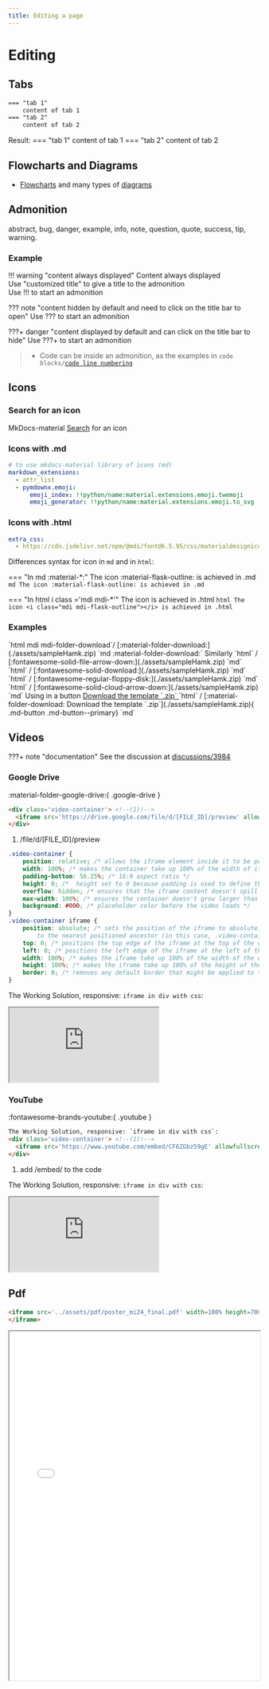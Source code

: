```yaml
---
title: Editing a page
---
```

# Editing

## Tabs
```md title="code"
=== "tab 1"
    content of tab 1
=== "tab 2"
    content of tab 2
```
Result:
=== "tab 1"
    content of tab 1
=== "tab 2"
    content of tab 2

## Flowcharts and Diagrams
- <a href='https://squidfunk.github.io/mkdocs-material/reference/diagrams/#using-flowcharts' target='_blank'>Flowcharts</a> and many types of <a href='https://squidfunk.github.io/mkdocs-material/reference/diagrams/#using-sequence-diagrams' target='_blank'>diagrams</a>  

## Admonition
abstract, bug, danger, example, info, note, question, quote, success, tip, warning.
### Example
!!! warning "content always displayed"
    Content always displayed  
    Use "customized title" to give a title to the admonition  
    Use !!! to start an admonition

??? note "content hidden by default and need to click on the title bar to open"
    Use ??? to start an admonition

???+ danger "content displayed by default and can click  on the title bar to hide"
    Use ???+ to start an admonition

  > - Code can be inside an admonition, as the examples in `code blocks/`<a href='../codeBlocks/#code-line-numbering'>`code line numbering`</a>


## Icons
### Search for an icon
MkDocs-material <a href='https://squidfunk.github.io/mkdocs-material/reference/icons-emojis/' target='_blank'>Search</a> for an icon

### Icons with .md
```yaml title="mkdocs.yml"
# to use mkdocs-material library of icons (md)
markdown_extensions:
  - attr_list
  - pymdownx.emoji:
      emoji_index: !!python/name:material.extensions.emoji.twemoji
      emoji_generator: !!python/name:material.extensions.emoji.to_svg
```

### Icons with .html

```yaml title="mkdocs.yml"
extra_css:
  - https://cdn.jsdelivr.net/npm/@mdi/font@6.5.95/css/materialdesignicons.min.css
```

Differences syntax for icon in `md` and in `html`:

=== "In md :material-*:"
    The icon :material-flask-outline: is achieved in .md
    ```md
    The icon :material-flask-outline: is achieved in .md
    ```

=== "In html i class ='mdi mdi-*'"
    The icon <i class="mdi mdi-flask-outline"></i> is achieved in .html
    ```html
    The icon <i class="mdi mdi-flask-outline"></i> is achieved in .html
    ```
### Examples
<a href='./assets/sampleHamk.zip' download>
  <i class="mdi mdi-folder-download"></i>
</a> `html mdi mdi-folder-download`/
[:material-folder-download:](./assets/sampleHamk.zip) `md :material-folder-download:`  
Similarly  
<a href='./assets/sampleHamk.zip' download>
  <i class='fa-solid fa-file-arrow-down'></i>
</a> `html` / [:fontawesome-solid-file-arrow-down:](./assets/sampleHamk.zip) `md`  
<a href='./assets/sampleHamk.zip' download>
  <i class='fa-solid fa-download'></i>
</a> `html` / [:fontawesome-solid-download:](./assets/sampleHamk.zip) `md`  
<a href='./assets/sampleHamk.zip' download>
  <i class='fa-regular fa-floppy-disk'></i>
</a> `html` / [:fontawesome-regular-floppy-disk:](./assets/sampleHamk.zip) `md`  
<a href='./assets/sampleHamk.zip' download>
  <i class='fa-solid fa-cloud-arrow-down'></i>
</a> `html` / [:fontawesome-solid-cloud-arrow-down:](./assets/sampleHamk.zip) `md`   
Using in a button  
<a href='./assets/sampleHamk.zip' download class="md-button md-button--primary">
  <i class="mdi mdi-folder-download"></i> Download the template `.zip`
</a> `html` / 
[:material-folder-download: Download the template `.zip`](./assets/sampleHamk.zip){ .md-button .md-button--primary} `md`

## Videos  
???+ note "documentation"
    See the discussion at <a href='https://github.com/squidfunk/mkdocs-material/discussions/3984' target='_blank'>discussions/3984</a>  
### Google Drive
:material-folder-google-drive:{ .google-drive }  
```html title="In the .md file, attn to the src syntax ending 'preview' for googledrive"
<div class='video-container'> <!--(1)!-->
  <iframe src='https://drive.google.com/file/d/[FILE_ID]/preview' allowfullscreen></iframe>
</div>
```

1. /file/d/[FILE_ID]/preview

```css title="css for the video frame"
.video-container {
    position: relative; /* allows the iframe element inside it to be positioned relative to this container. */
    width: 100%; /* makes the container take up 100% of the width of its parent element */
    padding-bottom: 56.25%; /* 16:9 aspect ratio */
    height: 0; /*  height set to 0 because padding is used to define the aspect ratio of the container */
    overflow: hidden; /* ensures that the iframe content doesn't spill out of the container */
    max-width: 100%; /* ensures the container doesn't grow larger than its parent element, maintaining responsive behavior. */
    background: #000; /* placeholder color before the video loads */
}
.video-container iframe {
    position: absolute; /* sets the position of the iframe to absolute, so it will be positioned relative 
        to the nearest positioned ancestor (in this case, .video-container which is set to relative above) */
    top: 0; /* positions the top edge of the iframe at the top of the container*/
    left: 0; /* positions the left edge of the iframe at the left of the container */
    width: 100%; /* makes the iframe take up 100% of the width of the container */
    height: 100%; /* makes the iframe take up 100% of the height of the container. */
    border: 0; /* removes any default border that might be applied to the iframe */
}
```
The Working Solution, responsive: `iframe in div with css`:  
<div class='video-container'>
  <iframe src='https://drive.google.com/file/d/1uGRddSym1KbVSJit2DNoMiAGE4uakcY7/preview' allowfullscreen></iframe>
</div>

### YouTube
:fontawesome-brands-youtube:{ .youtube }

```html title="https://www.youtube.com/EMBED/videoID"
The Working Solution, responsive: `iframe in div with css`:  
<div class='video-container'> <!--(1)!-->
  <iframe src='https://www.youtube.com/embed/CF6ZGbz59gE' allowfullscreen></iframe>
</div>
```

1. add /embed/ to the code

The Working Solution, responsive: `iframe in div with css`:  
<div class='video-container'>
  <iframe src='https://www.youtube.com/embed/smbX1wHhGjs' allowfullscreen></iframe>
</div>

## Pdf
```html title="embedding pdf"
<iframe src='../assets/pdf/poster_mi24_final.pdf' width=100% height=700px>This browser does not support PDFs. Please download the PDF to view it: <a href='../assets/pdf/poster_mi24_final.pdf'>Download PDF</a>
</iframe>
```

<iframe src='../assets/pdf/poster_mi24_final.pdf' width=100% height=700px>This browser does not support PDFs. Please download the PDF to view it: <a href='../assets/pdf/poster_mi24_final.pdf'>Download PDF</a>
</iframe>